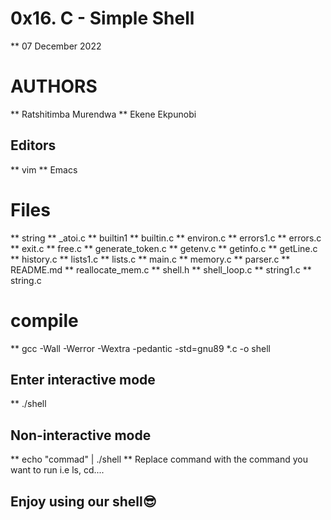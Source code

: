 # 0x16. C - Simple Shell

** 07 December 2022

# AUTHORS

** Ratshitimba Murendwa
** Ekene Ekpunobi

## Editors

** vim
** Emacs

# Files

** string
** _atoi.c
** builtin1
** builtin.c
** environ.c
** errors1.c
** errors.c
** exit.c
** free.c
** generate_token.c
** getenv.c
** getinfo.c
** getLine.c
** history.c
** lists1.c
** lists.c
** main.c
** memory.c
** parser.c
** README.md
** reallocate_mem.c
** shell.h
** shell_loop.c
** string1.c
** string.c

# compile

** gcc -Wall -Werror -Wextra -pedantic -std=gnu89 *.c -o shell

## Enter interactive mode

** ./shell

## Non-interactive mode

** echo "commad" | ./shell
** Replace command with the command you want to run i.e ls, cd....

## Enjoy using our shell😎️
